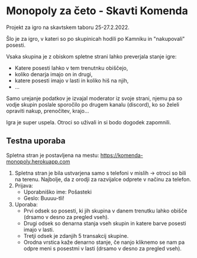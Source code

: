 # Monopoly za četo - Skavti Komenda
 
 Projekt za igro na skavtskem taboru 25-27.2.2022.
 
 Šlo je za igro, v kateri so po skupinicah hodili po Kamniku in "nakupovali" posesti.
 
 Vsaka skupina je z obiskom spletne strani lahko preverjala stanje igre:
 - Katere posesti lahko v tem trenutnku obiščejo,
 - koliko denarja imajo on in drugi,
 - katere posesti imajo v lasti in koliko hiš na njih,
 - ...

Samo urejanje podatkov je izvajal moderator iz svoje strani, njemu pa so vodje skupin poslale sporočilo po drugem kanalu (discord), ko so želeli opraviti nakup, prenočitev, krajo...
 
Igra je super uspela. Otroci so uživali in si bodo dogodek zapomnili.

## Testna uporaba
Spletna stran je postavljena na mestu: https://komenda-monopoly.herokuapp.com
1. Spletna stran je bila ustvarjena samo s telefoni v mislih -> otroci so bili na terenu. Najbolje, da z orodji za razvijalce odprete v načinu za telefon.
2. Prijava:
   - Uporabniško ime: Pošasteki 
   - Geslo: Buuuu-tli!
3. Uporaba:
   - Prvi odsek so posesti, ki jih skupina v danem trenutku lahko obišče (drsamo v desno za pregled vseh).
   - Drugi odsek so denarna stanja vseh skupin in katere barve posesti imajo v lasti.
   - Tretji odsek je zdanjih 5 transakcij skupine.
   - Orodna vrstica kaže denarno stanje, če nanjo kliknemo se nam pa odpre meni s posestmi v lasti (drsamo v desno za pregled vseh).

